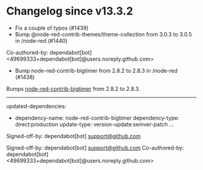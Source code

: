 # Changelog since v13.3.2
- Fix a couple of typos (#1439) 
- Bump @node-red-contrib-themes/theme-collection from 3.0.3 to 3.0.5 in /node-red (#1440)

Co-authored-by: dependabot[bot] <49699333+dependabot[bot]@users.noreply.github.com> 
- Bump node-red-contrib-bigtimer from 2.8.2 to 2.8.3 in /node-red (#1438)

Bumps [node-red-contrib-bigtimer](https://tech.scargill.net/big-timer/) from 2.8.2 to 2.8.3.

---
updated-dependencies:
- dependency-name: node-red-contrib-bigtimer
  dependency-type: direct:production
  update-type: version-update:semver-patch
...

Signed-off-by: dependabot[bot] <support@github.com>

Signed-off-by: dependabot[bot] <support@github.com>
Co-authored-by: dependabot[bot] <49699333+dependabot[bot]@users.noreply.github.com> 
